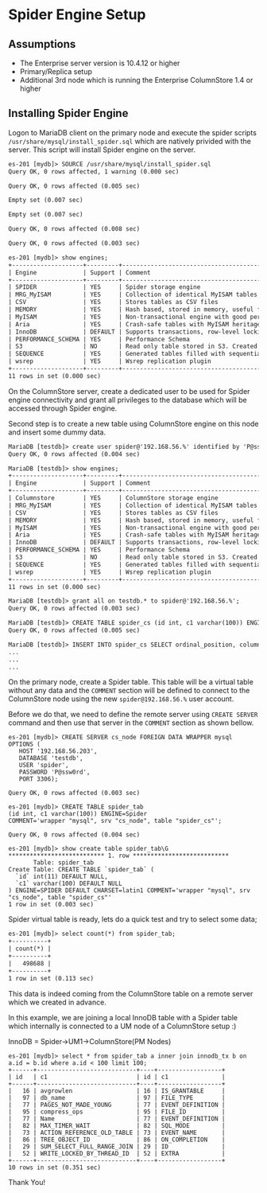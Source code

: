 # Spider Engine Setup

## Assumptions

- The Enterprise server version is 10.4.12 or higher
- Primary/Replica setup
- Additional 3rd node which is running the Enterprise ColumnStore 1.4 or higher

## Installing Spider Engine

Logon to MariaDB client on the primary node and execute the spider scripts `/usr/share/mysql/install_spider.sql` which are natively privided with the server. This script will install Spider engine on the server.

```txt
es-201 [mydb]> SOURCE /usr/share/mysql/install_spider.sql
Query OK, 0 rows affected, 1 warning (0.000 sec)

Query OK, 0 rows affected (0.005 sec)

Empty set (0.007 sec)

Empty set (0.007 sec)

Query OK, 0 rows affected (0.008 sec)

Query OK, 0 rows affected (0.003 sec)

es-201 [mydb]> show engines;
+--------------------+---------+-------------------------------------------------------------------------------------------------+--------------+------+------------+
| Engine             | Support | Comment                                                                                         | Transactions | XA   | Savepoints |
+--------------------+---------+-------------------------------------------------------------------------------------------------+--------------+------+------------+
| SPIDER             | YES     | Spider storage engine                                                                           | YES          | YES  | NO         |
| MRG_MyISAM         | YES     | Collection of identical MyISAM tables                                                           | NO           | NO   | NO         |
| CSV                | YES     | Stores tables as CSV files                                                                      | NO           | NO   | NO         |
| MEMORY             | YES     | Hash based, stored in memory, useful for temporary tables                                       | NO           | NO   | NO         |
| MyISAM             | YES     | Non-transactional engine with good performance and small data footprint                         | NO           | NO   | NO         |
| Aria               | YES     | Crash-safe tables with MyISAM heritage. Used for internal temporary tables and privilege tables | NO           | NO   | NO         |
| InnoDB             | DEFAULT | Supports transactions, row-level locking, foreign keys and encryption for tables                | YES          | YES  | YES        |
| PERFORMANCE_SCHEMA | YES     | Performance Schema                                                                              | NO           | NO   | NO         |
| S3                 | NO      | Read only table stored in S3. Created by running ALTER TABLE table_name ENGINE=s3               | NULL         | NULL | NULL       |
| SEQUENCE           | YES     | Generated tables filled with sequential values                                                  | YES          | NO   | YES        |
| wsrep              | YES     | Wsrep replication plugin                                                                        | NO           | NO   | NO         |
+--------------------+---------+-------------------------------------------------------------------------------------------------+--------------+------+------------+
11 rows in set (0.000 sec)
```

On the ColumnStore server, create a dedicated user to be used for Spider engine connectivity and grant all privileges to the database which will be accessed through Spider engine.

Second step is to create a new table using ColumnStore engine on this node and insert some dummy data. 

```txt
MariaDB [testdb]> create user spider@'192.168.56.%' identified by 'P@ssw0rd';
Query OK, 0 rows affected (0.004 sec)

MariaDB [testdb]> show engines;
+--------------------+---------+-------------------------------------------------------------------------------------------------+--------------+------+------------+
| Engine             | Support | Comment                                                                                         | Transactions | XA   | Savepoints |
+--------------------+---------+-------------------------------------------------------------------------------------------------+--------------+------+------------+
| Columnstore        | YES     | ColumnStore storage engine                                                                      | YES          | NO   | NO         |
| MRG_MyISAM         | YES     | Collection of identical MyISAM tables                                                           | NO           | NO   | NO         |
| CSV                | YES     | Stores tables as CSV files                                                                      | NO           | NO   | NO         |
| MEMORY             | YES     | Hash based, stored in memory, useful for temporary tables                                       | NO           | NO   | NO         |
| MyISAM             | YES     | Non-transactional engine with good performance and small data footprint                         | NO           | NO   | NO         |
| Aria               | YES     | Crash-safe tables with MyISAM heritage. Used for internal temporary tables and privilege tables | NO           | NO   | NO         |
| InnoDB             | DEFAULT | Supports transactions, row-level locking, foreign keys and encryption for tables                | YES          | YES  | YES        |
| PERFORMANCE_SCHEMA | YES     | Performance Schema                                                                              | NO           | NO   | NO         |
| S3                 | NO      | Read only table stored in S3. Created by running ALTER TABLE table_name ENGINE=s3               | NULL         | NULL | NULL       |
| SEQUENCE           | YES     | Generated tables filled with sequential values                                                  | YES          | NO   | YES        |
| wsrep              | YES     | Wsrep replication plugin                                                                        | NO           | NO   | NO         |
+--------------------+---------+-------------------------------------------------------------------------------------------------+--------------+------+------------+
11 rows in set (0.000 sec)

MariaDB [testdb]> grant all on testdb.* to spider@'192.168.56.%';
Query OK, 0 rows affected (0.003 sec)

MariaDB [testdb]> CREATE TABLE spider_cs (id int, c1 varchar(100)) ENGINE=ColumnStore;
Query OK, 0 rows affected (0.005 sec)

MariaDB [testdb]> INSERT INTO spider_cs SELECT ordinal_position, column_name from information_schema.columns;
...
...
...
```

On the primary node, create a Spider table. This table will be a virtual table without any data and the `COMMENT` section will be defined to connect to the ColumnStore node using the new `spider@192.168.56.%` user account.

Before we do that, we need to define the remote server using `CREATE SERVER` command and then use that server in the `COMMENT` section as shown bellow.

```
es-201 [mydb]> CREATE SERVER cs_node FOREIGN DATA WRAPPER mysql
OPTIONS (
   HOST '192.168.56.203',
   DATABASE 'testdb',
   USER 'spider',
   PASSWORD 'P@ssw0rd',
   PORT 3306);

Query OK, 0 rows affected (0.003 sec)   

es-201 [mydb]> CREATE TABLE spider_tab
(id int, c1 varchar(100)) ENGINE=Spider
COMMENT='wrapper "mysql", srv "cs_node", table "spider_cs"';

Query OK, 0 rows affected (0.004 sec)

es-201 [mydb]> show create table spider_tab\G
*************************** 1. row ***************************
       Table: spider_tab
Create Table: CREATE TABLE `spider_tab` (
  `id` int(11) DEFAULT NULL,
  `c1` varchar(100) DEFAULT NULL
) ENGINE=SPIDER DEFAULT CHARSET=latin1 COMMENT='wrapper "mysql", srv "cs_node", table "spider_cs"'
1 row in set (0.003 sec)
```

Spider virtual table is ready, lets do a quick test and try to select some data;

```txt
es-201 [mydb]> select count(*) from spider_tab;
+----------+
| count(*) |
+----------+
|   498688 |
+----------+
1 row in set (0.113 sec) 
```

This data is indeed coming from the ColumnStore table on a remote server which we created in advance. 

In this example, we are joining a local InnoDB table with a Spider table which internally is connected to a UM node of a ColumnStore setup :)

InnoDB = Spider->UM1->ColumnStore(PM Nodes)

```
es-201 [mydb]> select * from spider_tab a inner join innodb_tx b on a.id = b.id where a.id < 100 limit 100;
+------+----------------------------+----+------------------+
| id   | c1                         | id | c1               |
+------+----------------------------+----+------------------+
|   16 | avgrowlen                  | 16 | IS_GRANTABLE     |
|   97 | db_name                    | 97 | FILE_TYPE        |
|   77 | PAGES_NOT_MADE_YOUNG       | 77 | EVENT_DEFINITION |
|   95 | compress_ops               | 95 | FILE_ID          |
|   77 | Name                       | 77 | EVENT_DEFINITION |
|   82 | MAX_TIMER_WAIT             | 82 | SQL_MODE         |
|   73 | ACTION_REFERENCE_OLD_TABLE | 73 | EVENT_NAME       |
|   86 | TREE_OBJECT_ID             | 86 | ON_COMPLETION    |
|   29 | SUM_SELECT_FULL_RANGE_JOIN | 29 | ID               |
|   52 | WRITE_LOCKED_BY_THREAD_ID  | 52 | EXTRA            |
+------+----------------------------+----+------------------+
10 rows in set (0.351 sec)
```

Thank You!
